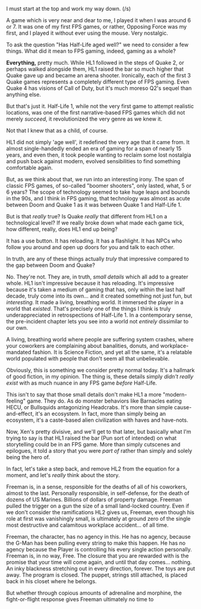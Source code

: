 I must start at the top and work my way down. (/s)

A game which is very near and dear to me, I played it when I was around 6 or 7. It was one of my first FPS games, or rather, Opposing Force was my first, and I played it without ever using the mouse. Very nostalgic.

To ask the question "Has Half-Life aged well?" we need to consider a few things. What did it mean to FPS gaming, indeed, gaming as a whole?

**Everything,** pretty much. While HL1 followed in the steps of Quake 2, or perhaps walked alongside them, HL1 raised the bar so much higher that Quake gave up and became an arena shooter. Ironically, each of the first 3 Quake games represents a completely different type of FPS gaming. Even Quake 4 has visions of Call of Duty, but it's much moreso Q2's sequel than anything else.

But that's just it. Half-Life 1, while not the very first game to attempt realistic locations, was one of the first narrative-based FPS games which did not merely *succeed*, it revolutionized the very genre as we knew it.

Not that I knew that as a child, of course.

HL1 did not simply 'age well', it redefined the very age that it came from. It almost single-handedly ended an era of gaming for a span of nearly 15 years, and even then, it took people wanting to reclaim some lost nostalgia and push back against modern, evolved sensibilities to find something comfortable again.

But, as we think about that, we run into an interesting irony. The span of classic FPS games, of so-called "boomer shooters", only lasted, what, 5 or 6 years? The scope of technology seemed to take huge leaps and bounds in the 90s, and I think in FPS gaming, that technology was almost as acute between Doom and Quake 1 as it was between Quake 1 and Half-Life 1.

But is that *really* true? Is Quake *really* that different from HL1 on a technological level? If we really broke down what made each game tick, how different, really, does HL1 end up being?

It has a use button. It has reloading. It has a flashlight. It has NPCs who follow you around and open up doors for you and talk to each other.

In truth, are any of these things actually *truly* that impressive compared to the gap between Doom and Quake?

No. They're not. They are, in truth, *small details* which all add to a greater whole. HL1 isn't impressive because it has reloading. It's impressive because it's taken a medium of gaming that has, only within the last half decade, truly come into its own... and it created something not just fun, but *interesting.* It made a living, breathing world. It immersed the player in a world that *existed*. That's precisely one of the things I think is truly underappreciated in retrospections of Half-Life 1. In a contemporary sense, the pre-incident chapter lets you see into a world not *entirely* dissimilar to our own.

A living, breathing world where people are suffering system crashes, where your coworkers are complaining about banalities, donuts, and workplace-mandated fashion. It is Science Fiction, and yet all the same, it's a relatable world populated with people that don't seem all that unbelievable.

Obviously, this is something we consider pretty normal today. It's a hallmark of good fiction, in my opinion. The thing is, these details simply *didn't really exist* with as much nuance in any FPS game *before* Half-Life.

This isn't to say that those small details don't make HL1 a more "modern-feeling" game. They do. As do monster behaviors like Barnacles eating HECU, or Bullsquids antagonizing Headcrabs. It's more than simple cause-and-effect, it's an ecosystem. In fact, more than simply being an ecosystem, it's a caste-based alien civilization with haves and have-nots.

Now, Xen's pretty divisive, and we'll get to that later, but basically what I'm trying to say is that HL1 raised the bar (Pun sort of intended) on what storytelling could be in an FPS game. More than simply cutscenes and epilogues, it told a story that you were *part of* rather than simply and solely being the hero of.

In fact, let's take a step back, and remove HL2 from the equation for a moment, and let's *really* think about the story.

Freeman is, in a sense, responsible for the deaths of all of his coworkers, almost to the last. Personally responsible, in self-defense, for the death of dozens of US Marines. Billions of dollars of property damage. Freeman pulled the trigger on a gun the size of a small land-locked country. Even if we don't consider the ramifications HL2 gives us, Freeman, even though his role at first was vanishingly small, is ultimately at ground zero of the single most destructive and calamitous workplace accident... of all time.

Freeman, the character, has no agency in this. He has no agency, because the G-Man has been pulling every string to make this happen. He has no agency because the Player is controlling his every single action personally. Freeman is, in no way, Free. The closure that you are rewarded with is the promise that your time will come again, and until that day comes... nothing. An inky blackness stretching out in every direction, forever. The toys are put away. The program is closed. The puppet, strings still attached, is placed back in his closet where he belongs.

But whether through copious amounts of adrenaline and morphine, the fight-or-flight response gives Freeman ultimately no time to 